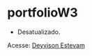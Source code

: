 # portfolioW3

* Desatualizado.

Acesse: <a target="blank" href="https://deyvisound.github.io/portfolioW3/">Deyvison Estevam</a>
